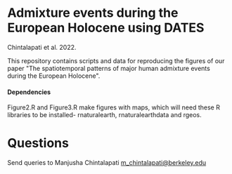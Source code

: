 # Admixture events during the European Holocene using DATES
Chintalapati et al. 2022.

This repository contains scripts and data for reproducing the figures of our paper "The spatiotemporal patterns of major human admixture events during the European Holocene".

#### Dependencies 
Figure2.R and Figure3.R make figures with maps, which will need these R libraries to be installed- rnaturalearth, rnaturalearthdata and rgeos. 

 
# Questions
Send queries to Manjusha Chintalapati m_chintalapati@berkeley.edu
